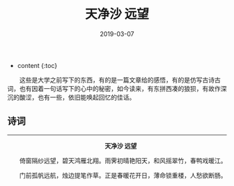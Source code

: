 ﻿---
layout: post
title:  "天净沙 远望"
date:   2019-03-07
categories: 其他
tag: 诗词画意
---

* content
{:toc}


&emsp;&emsp;这些是大学之前写下的东西，有的是一篇文章给的感悟，有的是仿写古诗古词，也有因着一句话写下的心中的秘密，如今读来，有东拼西凑的狼狈，有故作深沉的酸涩，也有一些，依旧能唤起回忆的佳话。

## 诗词

----

&emsp;&emsp;&emsp;&emsp;&emsp;&emsp;&emsp;&emsp;&emsp;&emsp;&emsp;&emsp;&emsp;&emsp;&emsp;&emsp;**天净沙 远望**

&emsp;&emsp;倚窗隔纱远望，碧天鸿雁北翔。雨霁初晴艳阳天，和风摇翠竹，春鸭戏暖江。

&emsp;&emsp;门前孤帆远航，烛边提笔作草。正是春暖花开日，薄命锁重楼，人愁欲断肠。


&emsp;

